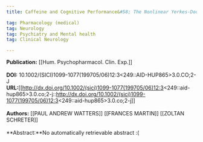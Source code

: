 ```yaml
---
title: Caffeine and Cognitive Performance&#58; The Nonlinear Yerkes-Dodson Law

tag: Pharmacology (medical) 
tag: Neurology 
tag: Psychiatry and Mental health 
tag: Clinical Neurology

---
```


**Publication:** [[Hum. Psychopharmacol. Clin. Exp.]]<br><br>**DOI:** 10.1002/(SICI)1099-1077(199705/06)12:3<249::AID-HUP865>3.0.CO;2-J
<br>**URL:**[[http://dx.doi.org/10.1002/(sici)1099-1077(199705/06)12:3<249::aid-hup865>3.0.co;2-j::http://dx.doi.org/10.1002/(sici)1099-1077(199705/06)12:3<249::aid-hup865>3.0.co;2-j]]<br><br>**Authors:** [[PAUL ANDREW WATTERS]] [[FRANCES MARTIN]] [[ZOLTAN SCHRETER]] <br><br>**Abstract:**No automatically retrievable abstract :(

